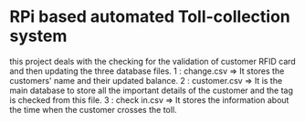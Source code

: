# RPi based automated Toll-collection system

this project deals with the checking for the validation of customer RFID card and then updating the three database files. 
1 : change.csv => It stores the customers' name and their updated balance.
2 : customer.csv => It is the main database to store all the important details of the customer and the tag is checked from this file.
3 : check in.csv => It stores the information about the time when the customer crosses the toll.
